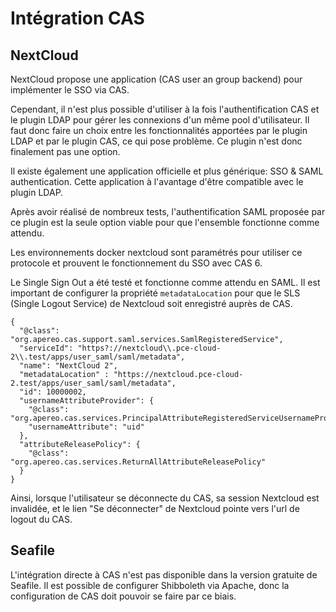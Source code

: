 Intégration CAS
===============

NextCloud
---------

NextCloud propose une application (CAS user an group backend) pour implémenter le SSO via CAS.

Cependant, il n'est plus possible d'utiliser à la fois l'authentification CAS et le plugin LDAP pour gérer les
connexions d'un même pool d'utilisateur. Il faut donc faire un choix entre les fonctionnalités apportées par le plugin 
LDAP et par le plugin CAS, ce qui pose problème. Ce plugin n'est donc finalement pas une option.

Il existe également une application officielle et plus générique: SSO & SAML authentication. Cette application à 
l'avantage d'être compatible avec le plugin LDAP.

Après avoir réalisé de nombreux tests, l'authentification SAML proposée par ce plugin est la seule option viable pour 
que l'ensemble fonctionne comme attendu. 

Les environnements docker nextcloud sont paramétrés pour utiliser ce protocole et prouvent le fonctionnement du SSO
avec CAS 6.

Le Single Sign Out a été testé et fonctionne comme attendu en SAML. Il est important de configurer la propriété 
`metadataLocation` pour que le SLS (Single Logout Service) de Nextcloud soit enregistré auprès de CAS.

```
{
  "@class": "org.apereo.cas.support.saml.services.SamlRegisteredService",
  "serviceId": "https?://nextcloud\\.pce-cloud-2\\.test/apps/user_saml/saml/metadata",
  "name": "NextCloud 2",
  "metadataLocation" : "https://nextcloud.pce-cloud-2.test/apps/user_saml/saml/metadata",
  "id": 10000002,
  "usernameAttributeProvider": {
    "@class": "org.apereo.cas.services.PrincipalAttributeRegisteredServiceUsernameProvider",
    "usernameAttribute": "uid"
  },
  "attributeReleasePolicy": {
    "@class": "org.apereo.cas.services.ReturnAllAttributeReleasePolicy"
  }
}
```

Ainsi, lorsque l'utilisateur se déconnecte du CAS, sa session Nextcloud est invalidée, et le lien "Se déconnecter" de
Nextcloud pointe vers l'url de logout du CAS.

Seafile
-------

L'intégration directe à CAS n'est pas disponible dans la version gratuite de Seafile. Il est possible de configurer
Shibboleth via Apache, donc la configuration de CAS doit pouvoir se faire par ce biais.
